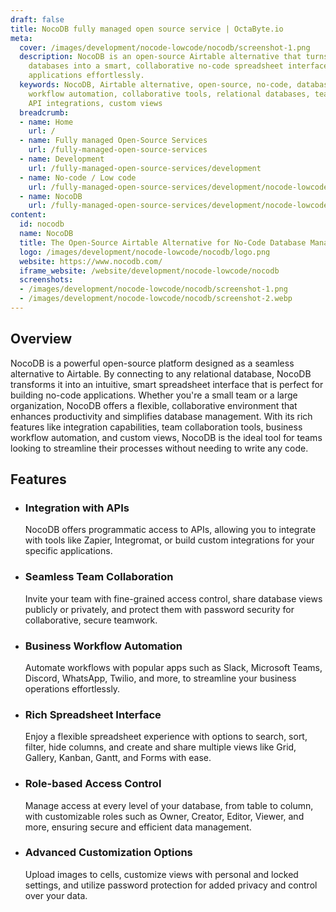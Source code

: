 ```yaml
---
draft: false
title: NocoDB fully managed open source service | OctaByte.io
meta:
  cover: /images/development/nocode-lowcode/nocodb/screenshot-1.png
  description: NocoDB is an open-source Airtable alternative that turns relational
    databases into a smart, collaborative no-code spreadsheet interface for building
    applications effortlessly.
  keywords: NocoDB, Airtable alternative, open-source, no-code, database management,
    workflow automation, collaborative tools, relational databases, team collaboration,
    API integrations, custom views
  breadcrumb:
  - name: Home
    url: /
  - name: Fully managed Open-Source Services
    url: /fully-managed-open-source-services
  - name: Development
    url: /fully-managed-open-source-services/development
  - name: No-code / Low code
    url: /fully-managed-open-source-services/development/nocode-lowcode
  - name: NocoDB
    url: /fully-managed-open-source-services/development/nocode-lowcode/nocodb
content:
  id: nocodb
  name: NocoDB
  title: The Open-Source Airtable Alternative for No-Code Database Management
  logo: /images/development/nocode-lowcode/nocodb/logo.png
  website: https://www.nocodb.com/
  iframe_website: /website/development/nocode-lowcode/nocodb
  screenshots:
  - /images/development/nocode-lowcode/nocodb/screenshot-1.png
  - /images/development/nocode-lowcode/nocodb/screenshot-2.webp
---
```


## Overview

NocoDB is a powerful open-source platform designed as a seamless alternative to Airtable. By connecting to any relational database, NocoDB transforms it into an intuitive, smart spreadsheet interface that is perfect for building no-code applications. Whether you're a small team or a large organization, NocoDB offers a flexible, collaborative environment that enhances productivity and simplifies database management. With its rich features like integration capabilities, team collaboration tools, business workflow automation, and custom views, NocoDB is the ideal tool for teams looking to streamline their processes without needing to write any code.

## Features

- ### Integration with APIs

  NocoDB offers programmatic access to APIs, allowing you to integrate with tools like Zapier, Integromat, or build custom integrations for your specific applications.

- ### Seamless Team Collaboration

  Invite your team with fine-grained access control, share database views publicly or privately, and protect them with password security for collaborative, secure teamwork.

- ### Business Workflow Automation

  Automate workflows with popular apps such as Slack, Microsoft Teams, Discord, WhatsApp, Twilio, and more, to streamline your business operations effortlessly.

- ### Rich Spreadsheet Interface

  Enjoy a flexible spreadsheet experience with options to search, sort, filter, hide columns, and create and share multiple views like Grid, Gallery, Kanban, Gantt, and Forms with ease.

- ### Role-based Access Control

  Manage access at every level of your database, from table to column, with customizable roles such as Owner, Creator, Editor, Viewer, and more, ensuring secure and efficient data management.

- ### Advanced Customization Options

  Upload images to cells, customize views with personal and locked settings, and utilize password protection for added privacy and control over your data.